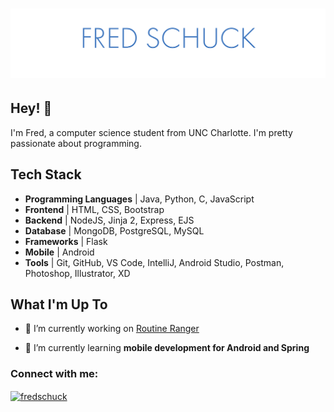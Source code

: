<h1 align="center">
  <img src="https://raw.githubusercontent.com/fredschuck/fredschuck/master/git_header%20copy.png" alt="Fred Schuck" />
</h1>

## Hey! 👋
I'm Fred, a computer science student from UNC Charlotte. I'm pretty passionate about programming.


## Tech Stack
- **Programming Languages** | Java, Python, C, JavaScript
- **Frontend** |  HTML, CSS, Bootstrap
- **Backend** | NodeJS, Jinja 2, Express, EJS
- **Database** | MongoDB, PostgreSQL, MySQL
- **Frameworks** | Flask
- **Mobile** | Android
- **Tools** | Git, GitHub, VS Code, IntelliJ, Android Studio, Postman, Photoshop, Illustrator, XD
<!-- swift, express -->

## What I'm Up To
- 🔭 I’m currently working on [Routine Ranger](https://github.com/fredschuck/workout_app)

- 🌱 I’m currently learning **mobile development for Android and Spring**

<h3 align="left">Connect with me:</h3>
<p align="left">
<a href="https://linkedin.com/in/fredschuck" target="blank"><img align="center" src="https://raw.githubusercontent.com/rahuldkjain/github-profile-readme-generator/master/src/images/icons/Social/linked-in-alt.svg" alt="fredschuck" height="30" width="40" /></a>
</p>
